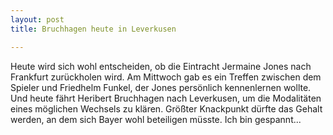 ```yaml
---
layout: post
title: Bruchhagen heute in Leverkusen

---
```


Heute wird sich wohl entscheiden, ob die Eintracht Jermaine Jones nach Frankfurt zurückholen wird. Am Mittwoch gab es ein Treffen zwischen dem Spieler und Friedhelm Funkel, der Jones persönlich kennenlernen wollte. Und heute fährt Heribert Bruchhagen nach Leverkusen, um die Modalitäten eines möglichen Wechsels zu klären. Größter Knackpunkt dürfte das Gehalt werden, an dem sich Bayer wohl beteiligen müsste. Ich bin gespannt...


